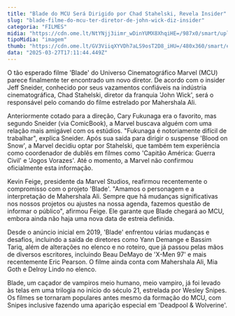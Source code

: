 ```yaml
---
title: "Blade do MCU Será Dirigido por Chad Stahelski, Revela Insider"
slug: "blade-filme-do-mcu-ter-diretor-de-john-wick-diz-insider"
categoria: "FILMES"
midia: "https://cdn.ome.lt/NtYNjj3iimr_wDinYUMX8XhqiHE=/987x0/smart/uploads/conteudo/fotos/OMELETE_CAPA_-_2025-03-27T131016.119.png"
tipoMidia: "imagem"
thumb: "https://cdn.ome.lt/GV3ViiqXYVDh7aLS9osT2D8_iHU=/480x360/smart/extras/conteudos/omelete_THUMB_-_2025-03-27T131004.485.png"
data: "2025-03-27T17:11:44.449Z"
---
```


O tão esperado filme 'Blade' do Universo Cinematográfico Marvel (MCU) parece finalmente ter encontrado um novo diretor. De acordo com o insider Jeff Sneider, conhecido por seus vazamentos confiáveis na indústria cinematográfica, Chad Stahelski, diretor da franquia 'John Wick', será o responsável pelo comando do filme estrelado por Mahershala Ali.

Anteriormente cotado para a direção, Cary Fukunaga era o favorito, mas segundo Sneider (via ComicBook), a Marvel buscava alguém com uma relação mais amigável com os estúdios. "Fukunaga é notoriamente difícil de trabalhar", explica Sneider. Após sua saída para dirigir o suspense 'Blood on Snow', a Marvel decidiu optar por Stahelski, que também tem experiência como coordenador de dublês em filmes como 'Capitão América: Guerra Civil' e 'Jogos Vorazes'. Até o momento, a Marvel não confirmou oficialmente esta informação.

Kevin Feige, presidente da Marvel Studios, reafirmou recentemente o compromisso com o projeto 'Blade'. "Amamos o personagem e a interpretação de Mahershala Ali. Sempre que há mudanças significativas nos nossos projetos ou ajustes na nossa agenda, fazemos questão de informar o público", afirmou Feige. Ele garante que Blade chegará ao MCU, embora ainda não haja uma nova data de estreia definida.

Desde o anúncio inicial em 2019, 'Blade' enfrentou várias mudanças e desafios, incluindo a saída de diretores como Yann Demange e Bassim Tariq, além de alterações no elenco e no roteiro, que já passou pelas mãos de diversos escritores, incluindo Beau DeMayo de 'X-Men 97' e mais recentemente Eric Pearson. O filme ainda conta com Mahershala Ali, Mia Goth e Delroy Lindo no elenco.

Blade, um caçador de vampiros meio humano, meio vampiro, já foi levado às telas em uma trilogia no início do século 21, estrelada por Wesley Snipes. Os filmes se tornaram populares antes mesmo da formação do MCU, com Snipes inclusive fazendo uma aparição especial em 'Deadpool & Wolverine'.